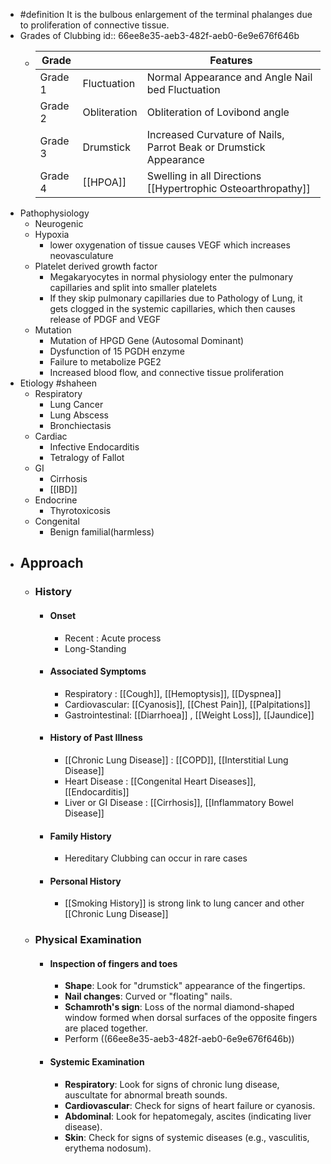 - #definition It is the bulbous enlargement of the terminal phalanges due to proliferation of connective tissue.
- Grades of Clubbing
  id:: 66ee8e35-aeb3-482f-aeb0-6e9e676f646b
	- |Grade||Features|
	  |--|--|--|
	  |Grade 1|Fluctuation|Normal Appearance and Angle Nail bed Fluctuation|
	  |Grade 2|Obliteration|Obliteration of Lovibond angle|
	  |Grade 3|Drumstick|Increased Curvature of Nails, Parrot Beak or Drumstick Appearance|
	  |Grade 4| [[HPOA]] |Swelling in all Directions [[Hypertrophic Osteoarthropathy]] |
- Pathophysiology
	- Neurogenic
	- Hypoxia
		- lower oxygenation of tissue causes VEGF which increases neovasculature
	- Platelet derived growth factor
		- Megakaryocytes in normal physiology enter the pulmonary capillaries and split into smaller platelets
		- If they skip pulmonary capillaries due to Pathology of Lung, it gets clogged in the systemic capillaries, which then causes release of PDGF and VEGF
	- Mutation
		- Mutation of HPGD Gene (Autosomal Dominant)
		- Dysfunction of 15 PGDH enzyme
		- Failure to metabolize PGE2
		- Increased blood flow, and connective tissue proliferation
- Etiology #shaheen
	- Respiratory
		- Lung Cancer
		- Lung Abscess
		- Bronchiectasis
	- Cardiac
		- Infective Endocarditis
		- Tetralogy of Fallot
	- GI
		- Cirrhosis
		- [[IBD]]
	- Endocrine
		- Thyrotoxicosis
	- Congenital
		- Benign familial(harmless)
- ## Approach
	- ### History
		- #### Onset
			- Recent : Acute process
			- Long-Standing
		- #### Associated Symptoms
			- Respiratory : [[Cough]], [[Hemoptysis]], [[Dyspnea]]
			- Cardiovascular: [[Cyanosis]], [[Chest Pain]], [[Palpitations]]
			- Gastrointestinal: [[Diarrhoea]] , [[Weight Loss]], [[Jaundice]]
		- #### History of Past Illness
			- [[Chronic Lung Disease]] : [[COPD]], [[Interstitial Lung Disease]]
			- Heart Disease : [[Congenital Heart Diseases]], [[Endocarditis]]
			- Liver or GI Disease : [[Cirrhosis]], [[Inflammatory Bowel Disease]]
		- #### Family History
			- Hereditary Clubbing can occur in rare cases
		- #### Personal History
			- [[Smoking History]] is strong link to lung cancer and other [[Chronic Lung Disease]]
	- ### Physical Examination
		- #### Inspection of fingers and toes
			- **Shape**: Look for "drumstick" appearance of the fingertips.
			- **Nail changes**: Curved or "floating" nails.
			- **Schamroth's sign**: Loss of the normal diamond-shaped window formed when dorsal surfaces of the opposite fingers are placed together.
			- Perform ((66ee8e35-aeb3-482f-aeb0-6e9e676f646b))
		- #### Systemic Examination
			- **Respiratory**: Look for signs of chronic lung disease, auscultate for abnormal breath sounds.
			- **Cardiovascular**: Check for signs of heart failure or cyanosis.
			- **Abdominal**: Look for hepatomegaly, ascites (indicating liver disease).
			- **Skin**: Check for signs of systemic diseases (e.g., vasculitis, erythema nodosum).